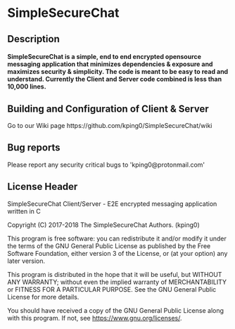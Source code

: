 <h1>SimpleSecureChat</h1>
<h2>Description</h2>
 <h4>SimpleSecureChat is a simple, end to end encrypted opensource messaging application that minimizes dependencies & exposure and maximizes security & simplicity. The code is meant to be easy to read and understand. Currently the Client and Server code combined is less than 10,000 lines.</h4>
  
<h2>Building and Configuration of Client & Server</h2>
  Go to our Wiki page https://github.com/kping0/SimpleSecureChat/wiki
<h2> Bug reports </h2>
  Please report any security critical bugs to 'kping0@protonmail.com'
<h2>License Header</h2>

  SimpleSecureChat Client/Server - E2E encrypted messaging application written in C
  
  Copyright (C) 2017-2018 The SimpleSecureChat Authors. (kping0)

  This program is free software: you can redistribute it and/or modify
  it under the terms of the GNU General Public License as published by
  the Free Software Foundation, either version 3 of the License, or
  (at your option) any later version.

  This program is distributed in the hope that it will be useful,
  but WITHOUT ANY WARRANTY; without even the implied warranty of
  MERCHANTABILITY or FITNESS FOR A PARTICULAR PURPOSE.  See the
  GNU General Public License for more details.

  You should have received a copy of the GNU General Public License
  along with this program.  If not, see <https://www.gnu.org/licenses/>.
